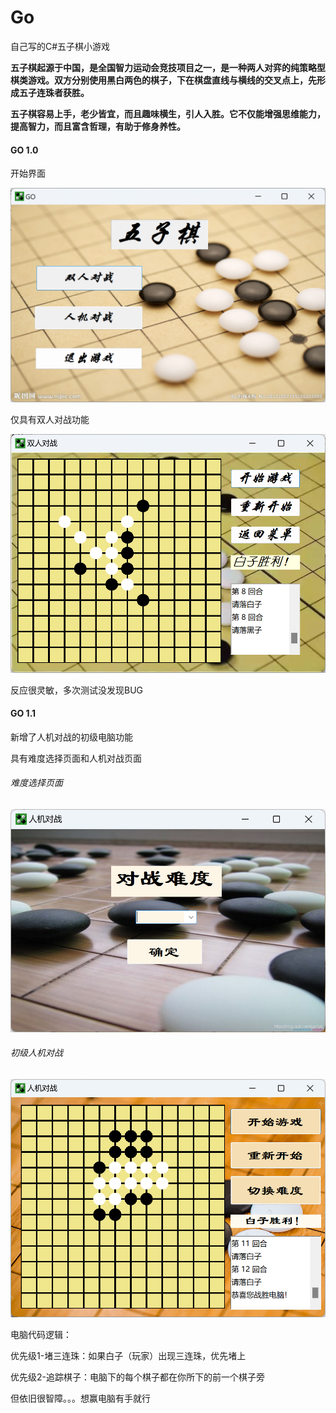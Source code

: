 # Go
自己写的C#五子棋小游戏

**五子棋起源于中国，是全国智力运动会竞技项目之一，是一种两人对弈的纯策略型棋类游戏。双方分别使用黑白两色的棋子，下在棋盘直线与横线的交叉点上，先形成五子连珠者获胜。**

**五子棋容易上手，老少皆宜，而且趣味横生，引人入胜。它不仅能增强思维能力，提高智力，而且富含哲理，有助于修身养性。**

#### GO 1.0 

开始界面

![image-1](.\Picture\开始页面.png)

仅具有双人对战功能

![image-2](.\Picture\PVP.png)

反应很灵敏，多次测试没发现BUG

#### GO 1.1

新增了人机对战的初级电脑功能

具有难度选择页面和人机对战页面

###### 难度选择页面

![image-3](.\Picture\难度选择.png)

###### 初级人机对战

![image-4](.\Picture\初级难度.png)

电脑代码逻辑：

优先级1-堵三连珠：如果白子（玩家）出现三连珠，优先堵上

优先级2-追踪棋子：电脑下的每个棋子都在你所下的前一个棋子旁

但依旧很智障。。。想赢电脑有手就行
